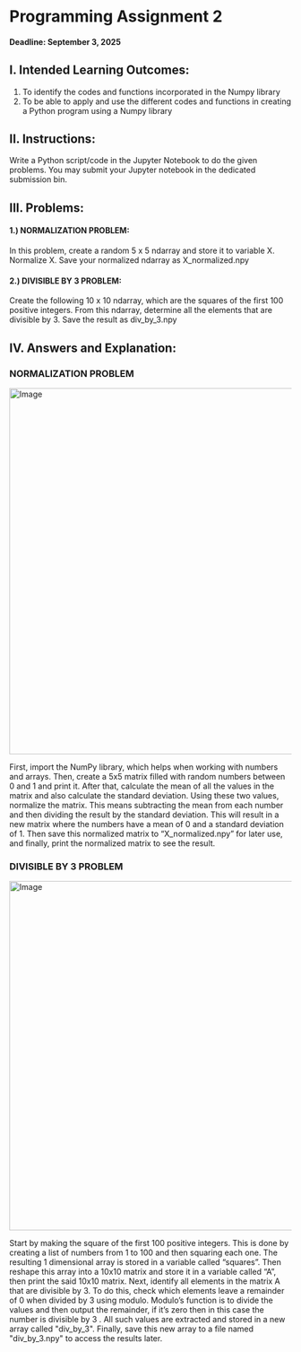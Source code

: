 # Programming Assignment 2
#### Deadline: September 3, 2025
## I. Intended Learning Outcomes:
  1. To identify the codes and functions incorporated in the Numpy library
  2. To be able to apply and use the different codes and functions in creating a Python program using a Numpy library
  
## II. Instructions:
  Write a Python script/code in the Jupyter Notebook to do the given problems. You may submit your Jupyter notebook in the dedicated submission bin.
## III. Problems:
  #### 1.) NORMALIZATION PROBLEM: 
  In this problem, create a random 5 x 5 ndarray and store it to variable X. Normalize X. Save your normalized ndarray as X_normalized.npy
  #### 2.) DIVISIBLE BY 3 PROBLEM: 
  Create the following 10 x 10 ndarray, which are the squares of the first 100 positive integers. From this ndarray, determine all the elements that are divisible by 3. Save the result as div_by_3.npy
  ## IV. Answers and Explanation:
### NORMALIZATION PROBLEM
<img width="619" height="653" alt="Image" src="https://github.com/user-attachments/assets/d8317a65-615a-4ca6-8ea5-5237a3d119bc" />

First, import the NumPy library, which helps when working with numbers and arrays. Then, create a 5x5 matrix filled with random numbers between 0 and 1 and print it. After that, calculate the mean of all the values in the matrix and also calculate the standard deviation. Using these two values, normalize the matrix. This means subtracting the mean from each number and then dividing the result by the standard deviation. This will result in a new matrix where the numbers have a mean of 0 and a standard deviation of 1. Then save this normalized matrix to “X_normalized.npy” for later use, and finally, print the normalized matrix to see the result.
### DIVISIBLE BY 3 PROBLEM
<img width="676" height="623" alt="Image" src="https://github.com/user-attachments/assets/690ee476-2a5d-4bd5-bcac-e53d4643af12" />

Start by making the square of the first 100 positive integers. This is done by creating a list of numbers from 1 to 100 and then squaring each one. The resulting 1 dimensional array is stored in a variable called “squares”. Then reshape this array into a 10x10 matrix and store it in a variable called “A”, then print the said 10x10 matrix. Next, identify all elements in the matrix A that are divisible by 3. To do this, check which elements leave a remainder of 0 when divided by 3 using modulo. Modulo’s function is to divide the values and then output the remainder, if it’s zero then in this case the number is divisible by 3 . All such values are extracted and stored in a new array called "div_by_3". Finally, save this new array to a file named "div_by_3.npy" to access the results later.
